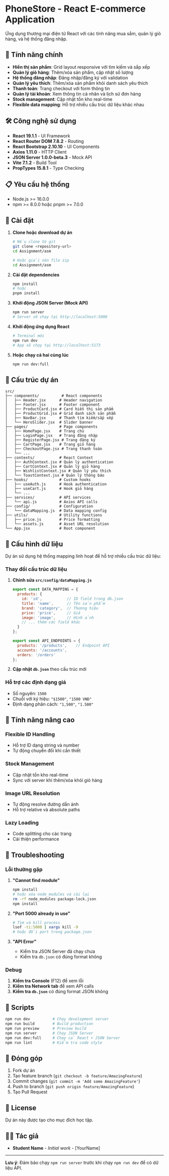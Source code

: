 # PhoneStore - React E-commerce Application

Ứng dụng thương mại điện tử React với các tính năng mua sắm, quản lý giỏ hàng, và hệ thống đăng nhập.

## 🚀 Tính năng chính

- **Hiển thị sản phẩm**: Grid layout responsive với tìm kiếm và sắp xếp
- **Quản lý giỏ hàng**: Thêm/xóa sản phẩm, cập nhật số lượng
- **Hệ thống đăng nhập**: Đăng nhập/đăng ký với validation
- **Quản lý yêu thích**: Thêm/xóa sản phẩm khỏi danh sách yêu thích
- **Thanh toán**: Trang checkout với form thông tin
- **Quản lý tài khoản**: Xem thông tin cá nhân và lịch sử đơn hàng
- **Stock management**: Cập nhật tồn kho real-time
- **Flexible data mapping**: Hỗ trợ nhiều cấu trúc dữ liệu khác nhau

## 🛠️ Công nghệ sử dụng

- **React 19.1.1** - UI Framework
- **React Router DOM 7.8.2** - Routing
- **React Bootstrap 2.10.10** - UI Components
- **Axios 1.11.0** - HTTP Client
- **JSON Server 1.0.0-beta.3** - Mock API
- **Vite 7.1.2** - Build Tool
- **PropTypes 15.8.1** - Type Checking

## 📋 Yêu cầu hệ thống

- Node.js >= 16.0.0
- npm >= 8.0.0 hoặc pnpm >= 7.0.0

## 🔧 Cài đặt

1. **Clone hoặc download dự án**
   ```bash
   # Nếu clone từ git
   git clone <repository-url>
   cd Assignment/asm
   
   # Hoặc giải nén file zip
   cd Assignment/asm
   ```

2. **Cài đặt dependencies**
   ```bash
   npm install
   # hoặc
   pnpm install
   ```

3. **Khởi động JSON Server (Mock API)**
   ```bash
   npm run server
   # Server sẽ chạy tại http://localhost:5000
   ```

4. **Khởi động ứng dụng React**
   ```bash
   # Terminal mới
   npm run dev
   # App sẽ chạy tại http://localhost:5173
   ```

5. **Hoặc chạy cả hai cùng lúc**
   ```bash
   npm run dev:full
   ```

## 📁 Cấu trúc dự án

```
src/
├── components/          # React components
│   ├── Header.jsx      # Header navigation
│   ├── Footer.jsx      # Footer component
│   ├── ProductCard.jsx # Card hiển thị sản phẩm
│   ├── ProductGrid.jsx # Grid danh sách sản phẩm
│   ├── NavBar.jsx      # Thanh tìm kiếm/sắp xếp
│   └── HeroSlider.jsx  # Slider banner
├── pages/              # Page components
│   ├── HomePage.jsx    # Trang chủ
│   ├── LoginPage.jsx   # Trang đăng nhập
│   ├── RegisterPage.jsx # Trang đăng ký
│   ├── CartPage.jsx    # Trang giỏ hàng
│   ├── CheckoutPage.jsx # Trang thanh toán
│   └── ...
├── contexts/           # React Context
│   ├── AuthContext.jsx # Quản lý authentication
│   ├── CartContext.jsx # Quản lý giỏ hàng
│   ├── WishlistContext.jsx # Quản lý yêu thích
│   └── ToastContext.jsx # Quản lý thông báo
├── hooks/              # Custom hooks
│   ├── useAuth.js      # Hook authentication
│   ├── useCart.js      # Hook giỏ hàng
│   └── ...
├── services/           # API services
│   └── api.js          # Axios API calls
├── config/             # Configuration
│   └── dataMapping.js  # Data mapping config
├── utils/              # Utility functions
│   ├── price.js        # Price formatting
│   └── assets.js       # Asset URL resolution
└── App.jsx             # Root component
```

## 🔧 Cấu hình dữ liệu

Dự án sử dụng hệ thống mapping linh hoạt để hỗ trợ nhiều cấu trúc dữ liệu:

### Thay đổi cấu trúc dữ liệu

1. **Chỉnh sửa `src/config/dataMapping.js`**
   ```javascript
   export const DATA_MAPPING = {
     products: {
       id: 'id',           // ID field trong db.json
       title: 'name',      // Tên sản phẩm
       brand: 'category',  // Thương hiệu
       price: 'price',     // Giá
       image: 'image',     // Hình ảnh
       // ... thêm các field khác
     }
   };
   
   export const API_ENDPOINTS = {
     products: '/products',    // Endpoint API
     accounts: '/accounts',
     orders: '/orders'
   };
   ```

2. **Cập nhật `db.json`** theo cấu trúc mới

### Hỗ trợ các định dạng giá

- Số nguyên: `1500`
- Chuỗi với ký hiệu: `"$1500"`, `"1500 VND"`
- Định dạng phân cách: `"1,500"`, `"1.500"`

## 🚀 Tính năng nâng cao

### Flexible ID Handling
- Hỗ trợ ID dạng string và number
- Tự động chuyển đổi khi cần thiết

### Stock Management
- Cập nhật tồn kho real-time
- Sync với server khi thêm/xóa khỏi giỏ hàng

### Image URL Resolution
- Tự động resolve đường dẫn ảnh
- Hỗ trợ relative và absolute paths

### Lazy Loading
- Code splitting cho các trang
- Cải thiện performance

## 🐛 Troubleshooting

### Lỗi thường gặp

1. **"Cannot find module"**
   ```bash
   npm install
   # hoặc xóa node_modules và cài lại
   rm -rf node_modules package-lock.json
   npm install
   ```

2. **"Port 5000 already in use"**
   ```bash
   # Tìm và kill process
   lsof -ti:5000 | xargs kill -9
   # hoặc đổi port trong package.json
   ```

3. **"API Error"**
   - Kiểm tra JSON Server đã chạy chưa
   - Kiểm tra `db.json` có đúng format không

### Debug

1. **Kiểm tra Console** (F12) để xem lỗi
2. **Kiểm tra Network tab** để xem API calls
3. **Kiểm tra `db.json`** có đúng format JSON không

## 📝 Scripts

```bash
npm run dev          # Chạy development server
npm run build        # Build production
npm run preview      # Preview build
npm run server       # Chạy JSON Server
npm run dev:full     # Chạy cả React + JSON Server
npm run lint         # Kiểm tra code style
```

## 🤝 Đóng góp

1. Fork dự án
2. Tạo feature branch (`git checkout -b feature/AmazingFeature`)
3. Commit changes (`git commit -m 'Add some AmazingFeature'`)
4. Push to branch (`git push origin feature/AmazingFeature`)
5. Tạo Pull Request

## 📄 License

Dự án này được tạo cho mục đích học tập.

## 👨‍💻 Tác giả

- **Student Name** - *Initial work* - [YourName]

---

**Lưu ý**: Đảm bảo chạy `npm run server` trước khi chạy `npm run dev` để có dữ liệu API.